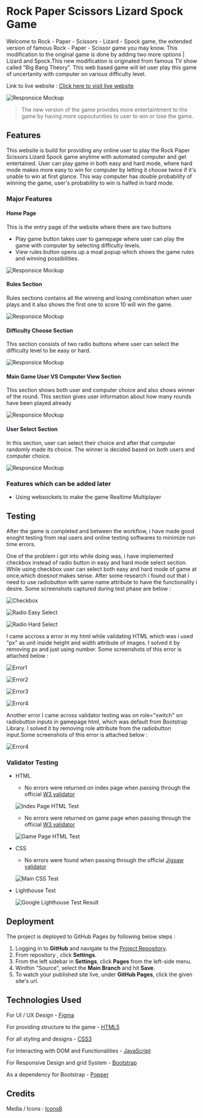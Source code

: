 # Rock Paper Scissors Lizard Spock Game

Welcome to Rock - Paper - Scissors - Lizard - Spock game, the extended version of famous Rock - Paper - Scissor game you may know. This modification to the original game is done by adding two more options | Lizard and Spock.This new modification is originated from famous TV show called "Big Bang Theory". This web based game will let user play this game of uncertanity with computer on various difficulty level.

Link to live website : [Click here to visit live website](https://susantshah.github.io/rock-paper-scissors-lizard-spock-game-project2/)

![Responsice Mockup](https://susantshah.github.io/rock-paper-scissors-lizard-spock-game-project2/documentation-assets/img/mobile-desktop-view-mockup.jpg)

> The new version of the game provides more entertaintment to the game by having more oppoutunities to user to win or lose the game.

## Features

This website is build for providing any online user to play the Rock Paper Scissors Lizard Spock game anytime with automated computer and get entertained. User can play game in both easy and hard mode, where hard mode makes more easy to win for computer by letting it choose twice if it's unable to win at first glance. This way computer has double probability of winning the game, user's probability to win is halfed in hard mode.

### Major Features

#### Home Page

This is the entry page of the website where there are two buttons

- Play game button takes user to gamepage where user can play the game with computer by selecting difficulty levels.
- View rules button opens up a moal popup which shows the game rules and winning possibilities.

![Responsice Mockup](https://susantshah.github.io/rock-paper-scissors-lizard-spock-game-project2/documentation-assets/img/homepage.jpg)

#### Rules Section

Rules sections contains all the winning and losing combination when user plays and it also shows the first one to score 10 will win the game.

![Responsice Mockup](https://susantshah.github.io/rock-paper-scissors-lizard-spock-game-project2/documentation-assets/img/rules-modal-design.jpg)

#### Difficulty Choose Section

This section consists of two radio buttons where user can select the difficulty level to be easy or hard.

![Responsice Mockup](https://susantshah.github.io/rock-paper-scissors-lizard-spock-game-project2/documentation-assets/img/difficulty-design.jpg)

#### Main Game User VS Computer View Section

This section shows both user and computer choice and also shows winner of the round. This section gives user information about how many rounds have been played already

![Responsice Mockup](https://susantshah.github.io/rock-paper-scissors-lizard-spock-game-project2/documentation-assets/img/game-view-user-computer.jpg)

#### User Select Section

In this section, user can select their choice and after that computer randomly made its choice. The winner is decided based on both users and computer choice.

![Responsice Mockup](https://susantshah.github.io/rock-paper-scissors-lizard-spock-game-project2/documentation-assets/img/user-select-section.jpg)

### Features which can be added later

- Using websockets to make the game Realtime Multiplayer

## Testing

After the game is completed and between the workflow, i have made good enoght testing from real users and online testing softwares to minimize run time errors.

One of the problem i got into while doing was, i have implemented checkbox instead of radio button in easy and hard mode select section. While using checkbox user can select both easy and hard mode of game at once,which doesnot makes sense. After some research i found out that i need to use radiobutton with same name attribute to have the functionality i desire. Some screenshots captured during test phase are below :

![Checkbox](https://susantshah.github.io/rock-paper-scissors-lizard-spock-game-project2/documentation-assets/img/errors/using-checkbox-error.png)

![Radio Easy Select](https://susantshah.github.io/rock-paper-scissors-lizard-spock-game-project2/documentation-assets/img/errors/using-radio-select-easy.png)

![Radio Hard Select](https://susantshah.github.io/rock-paper-scissors-lizard-spock-game-project2/documentation-assets/img/errors/using-radio-select-hard.png)

I came accross a error in my html while validating HTML which was i used "px" as unit inside height and width attribute of images. I solved it by removing px and just using number. Some screenshots of this error is attached below :

![Error1](https://susantshah.github.io/rock-paper-scissors-lizard-spock-game-project2/documentation-assets/img/errors/px-error1.jpg)

![Error2](https://susantshah.github.io/rock-paper-scissors-lizard-spock-game-project2/documentation-assets/img/errors/px-error2.jpg)

![Error3](https://susantshah.github.io/rock-paper-scissors-lizard-spock-game-project2/documentation-assets/img/errors/px-error3.jpg)

![Error4](https://susantshah.github.io/rock-paper-scissors-lizard-spock-game-project2/documentation-assets/img/errors/px-error4.jpg)

Another error I came across validator testing was on role="switch" on radiobutton inputs in gamepage html, which was default from Bootstrap Library. I solved it by removing role attribute from the radiobutton input.Some screenshots of this error is attached below :

![Error4](https://susantshah.github.io/rock-paper-scissors-lizard-spock-game-project2/documentation-assets/img/errors/role-error.jpg)

### Validator Testing

- HTML

  - No errors were returned on index page when passing through the official [W3 validator](https://validator.w3.org/nu/?doc=https%3A%2F%2Fsusantshah.github.io%2Frock-paper-scissors-lizard-spock-game-project2%2Findex.html)

  ![Index Page HTML Test](https://susantshah.github.io/rock-paper-scissors-lizard-spock-game-project2/documentation-assets/img/errors/index-html-check.jpg)

  - No errors were returned on game page when passing through the official [W3 validator](https://validator.w3.org/nu/?doc=https%3A%2F%2Fsusantshah.github.io%2Frock-paper-scissors-lizard-spock-game-project2%2Fgamepage.html)

  ![Game Page HTML Test](https://susantshah.github.io/rock-paper-scissors-lizard-spock-game-project2/documentation-assets/img/errors/gamepage-html-check.jpg)

- CSS

  - No errors were found when passing through the official [Jigsaw validator](https://jigsaw.w3.org/css-validator/validator?uri=https%3A%2F%2Fsusantshah.github.io%2Frock-paper-scissors-lizard-spock-game-project2%2Fassets%2Fcss%2Fmain.css&profile=css3svg&usermedium=all&warning=1&vextwarning=&lang=en)

  ![Main CSS Test](https://susantshah.github.io/rock-paper-scissors-lizard-spock-game-project2/documentation-assets/img/errors/main-css-check.jpg)

- Lighthouse Test

  ![Google Lighthouse Test Result](https://susantshah.github.io/rock-paper-scissors-lizard-spock-game-project2/documentation-assets/img/errors/lighthouse.jpg)

## Deployment

The project is deployed to GitHub Pages by following below steps :

1. Logging in to **GitHub** and navigate to the [Project Repository](https://github.com/Susantshah/rock-paper-scissors-lizard-spock-game-project2).
2. From repository , click **Settings**.
3. From the left sidebar in **Settings**, click **Pages** from the left-side menu.
4. Winthin "Source", select the **Main Branch** and hit **Save**.
5. To watch your published site live, under **GitHub Pages**, click the given site's url.

## Technologies Used

For UI / UX Design - [Figma](https://figma.com/)

For providing structure to the game - [HTML5](https://en.wikipedia.org/wiki/HTML5)

For all styling and designs - [CSS3](https://en.wikipedia.org/wiki/CSS3)

For Interacting with DOM and Functionalities - [JavaScript](https://en.wikipedia.org/wiki/JavaScript)

For Responsive Design and grid System - [Bootstrap](https://getbootstrap.com/)

As a dependency for Bootstrap - [Popper](https://popper.js.org/)

## Credits

Media / Icons : [Icons8](https://icons8.com/)
